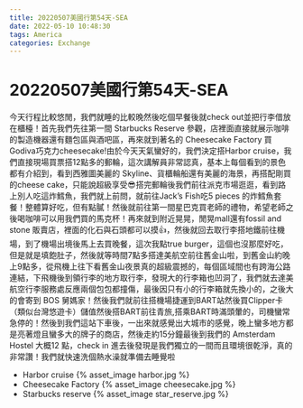 ```yaml
---
title: 20220507美國行第54天-SEA
date: 2022-05-10 10:48:30
tags: America
categories: Exchange
---
```

# 20220507美國行第54天-SEA

今天行程比較悠閒，我們就睡的比較晚然後吃個早餐後就check out並把行李借放在櫃檯！首先我們先往第一間 Starbucks Reserve 參觀，店裡面直接就展示咖啡的製造機器還有麵包區與酒吧區，再來就到著名的 Cheesecake Factory 買 Godiva巧克力cheesecake!由於今天天氣蠻好的，我們決定搭Harbor cruise，我們直接現場買票搭12點多的郵輪，這次講解員非常認真，基本上每個看到的景色都有介紹到，看到西雅圖美麗的 Skyline、貨櫃輪船還有美麗的海景，再搭配剛買的cheese cake，只能說超級享受😎搭完郵輪後我們前往派克市場逛逛，看到路上別人吃這炸鱈魚，我們就上前問，就前往Jack’s Fish吃5 pieces 的炸鱈魚套餐！整體算好吃，但有點膩！然後就前往第一間星巴克買老師的禮物，希望老師之後喝咖啡可以用我們買的馬克杯！再來就到附近晃晃，閒晃mall還有fossil and stone 販賣店，裡面的化石與石頭都可以摸👍，然後就回去取行李搭地鐵前往機場，到了機場出境後馬上去買晚餐，這次我點true burger，這個也沒那麼好吃，但是就是填飽肚子，然後就等時間7點多搭達美航空前往舊金山啦，到舊金山約晚上9點多，從飛機上往下看舊金山夜景真的超級震撼的，每個區域間也有跨海公路連結，下飛機後到領行李的地方取行李，發現大的行李箱也凹洞了，我們就去達美航空行李服務處反應兩個包包都撞傷，最後因只有小的行李箱就先換小的，之後大的會寄到 BOS 舅媽家！然後我們就前往搭機場捷運到BART站然後買Clipper卡（類似台灣悠遊卡）儲值然後搭BART前往青旅,搭乘BART時滿頭暈的，司機蠻常急停的！然後到我們這站下車後，一出來就感覺出大城市的感覺，晚上蠻多地方都是亮著燈且蠻多大的牌子的商店，然後走約15分鐘最後到我們的 Amsterdam Hostel 大概12 點，check in 進去後發現是我們獨立的一間而且環境很乾淨，真的非常讚！我們就快速洗個熱水澡就準備去睡覺啦

- Harbor cruise
 {% asset_image harbor.jpg %}
- Cheesecake Factory
 {% asset_image cheesecake.jpg %}
- Starbucks reserve
 {% asset_image star_reserve.jpg %}

 
